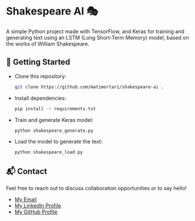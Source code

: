 # Shakespeare AI 🎭

A simple Python project made with TensorFlow, and Keras for training and generating text using an LSTM (Long Short-Term Memory) model, based on the works of William Shakespeare.

## 🏁 Getting Started

- Clone this repository:

  ```bash
  git clone https://github.com/matimortari/shakespeare-ai .
  ```

- Install dependencies:

  ```bash
  pip install -r requirements.txt
  ```

- Train and generate Keras model:

  ```bash
  python shakespeare_generate.py
  ```

- Load the model to generate the text:

  ```bash
  python shakespeare_load.py
  ```

## 📬 Contact

Feel free to reach out to discuss collaboration opportunities or to say hello!

- [My Email](mailto:matheus.felipe.19rt@gmail.com)
- [My LinkedIn Profile](https://www.linkedin.com/in/matheus-mortari-19rt)
- [My GitHub Profile](https://github.com/matimortari)

